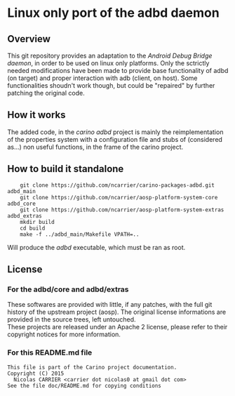 # Linux only port of the adbd daemon

## Overview

This git repository provides an adaptation to the *Android Debug Bridge daemon*,
in order to be used on linux only platforms. Only the sctrictly needed
modifications have been made to provide base functionality of adbd (on target)
and proper interaction with adb (client, on host). Some functionalities shoudn't
work though, but could be "repaired" by further patching the original code.  

## How it works

The added code, in the *carino adbd* project is mainly the reimplementation of
the properties system with a configuration file and stubs of (considered as...)
non useful functions, in the frame of the carino project.

## How to build it standalone

        git clone https://github.com/ncarrier/carino-packages-adbd.git adbd_main
        git clone https://github.com/ncarrier/aosp-platform-system-core adbd_core
        git clone https://github.com/ncarrier/aosp-platform-system-extras adbd_extras
        mkdir build
        cd build
        make -f ../adbd_main/Makefile VPATH=..

Will produce the *adbd* executable, which must be ran as root.

## License

### For the adbd/core and adbd/extras

These softwares are provided with little, if any patches, with the full git
history of the upstream project (aosp). The original license informations are
provided in the source trees, left untouched.  
These projects are released under an Apache 2 license, please refer to their
copyright notices for more information.

### For this README.md file

    This file is part of the Carino project documentation.
    Copyright (C) 2015
      Nicolas CARRIER <carrier dot nicolas0 at gmail dot com>
    See the file doc/README.md for copying conditions

